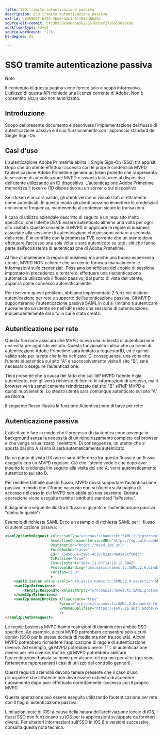 ```yaml
---
title: SSO tramite autenticazione passiva
description: SSO tramite autenticazione passiva
exl-id: ce45899f-6e94-4bb0-a2c1-51f03bd66d8d
source-git-commit: bfc3ba55c99daba561255760baf273b6538a3c6e
workflow-type: tm+mt
source-wordcount: '776'
ht-degree: 0%

---
```


# SSO tramite autenticazione passiva

>[!NOTE]
>
>Il contenuto di questa pagina viene fornito solo a scopo informativo. L’utilizzo di questa API richiede una licenza corrente di Adobe. Non è consentito alcun uso non autorizzato.


## Introduzione

Scopo del presente documento è descrivere l’implementazione del flusso di autenticazione passiva e il suo funzionamento con l’approccio standard del Single Sign-On.

## Casi d&#39;uso

L’autenticazione Adobe Primetime abilita il Single Sign-On (SSO) tra app/siti. Dopo che un utente effettua l’accesso con le proprie credenziali MVPD, l’autenticazione Adobe Primetime genera un token protetto che rappresenta la sessione di autenticazione MVPD e associa tale token al dispositivo dell’utente utilizzando un ID dispositivo. L’autenticazione Adobe Primetime memorizza il token o l’ID dispositivo su un server o sul dispositivo.

Se il token è ancora valido, gli utenti verranno visualizzati direttamente come autenticati. In questo modo gli utenti possono immettere le credenziali con minore frequenza, mantenendo al contempo sicure le transazioni.



Il caso di utilizzo aziendale descritto di seguito è un requisito molto specifico: che l’utente DEVE essere autenticato almeno una volta per ogni sito visitato. Questo consente al MVPD di applicare le regole di business associate alla sessione di autenticazione che possono variare a seconda della rete. È in conflitto con la promessa TVE corrente che un utente deve effettuare l’accesso una sola volta e sarà autenticato su tutti i siti che fanno parte dell’ecosistema di autenticazione di Adobe Primetime.



Al fine di mantenere la regola di business ma anche una buona esperienza utente, MVPD NON richiede che un utente fornisca manualmente le informazioni sulle credenziali. Possiamo beneficiare del cookie di sessione impostato in precedenza e tentare di effettuare una riautenticazione automatica utilizzando il flusso passivo; dal punto di vista dell’utente, apparirà come connesso automaticamente.



Per risolvere questi problemi, abbiamo implementato 2 funzioni distinte: autenticazione per rete e supporto dell’autenticazione passiva. Gli MVPD supporteranno l&#39;autenticazione passiva SAML in cui si limitano a autenticare nuovamente un utente se nell&#39;IdP esiste una sessione di autenticazione, indipendentemente dal sito in cui è stata creata.



## Autenticazione per rete

Questa funzione assicura che MVPD riceva una richiesta di autenticazione una volta per ogni sito visitato. Questa funzionalità indica che un token di autenticazione Adobe Primetime sarà limitato a requestorID, ed è quindi valido solo per la rete che lo ha richiesto. Di conseguenza, una volta che l’utente si autentica sul sito &quot;A&quot; e successivamente visita il sito &quot;B&quot;, sarà necessario eseguire l’autenticazione.



Tieni presente che a causa del fatto che sull’IdP MVPD l’utente è già autenticato, non gli verrà richiesto di fornire le informazioni di accesso, ma il browser verrà semplicemente reindirizzato dal sito &quot;B&quot; all’IdP MVPD e quindi nuovamente. Lo stesso utente sarà comunque autenticato sul sito &quot;A&quot; se ritorna.



Il seguente flusso illustra la funzione Autenticazione di base per rete:





## Autenticazione passiva

L’obiettivo è fare in modo che il processo di riautenticazione avvenga in background senza la necessità di un reindirizzamento completo del browser e che venga visualizzato il selettore. Di conseguenza, un utente che si sposta dal sito A al sito B sarà automaticamente autenticato.



Da un punto di vista UX non ci sarà differenza tra questo flusso e un flusso eseguito con un MVPD regolare. Ciò che l’utente vede è che dopo aver inserito le credenziali in seguito alla visita del sito A, verrà automaticamente autenticato sul sito B.



Per rendere fattibile questo flusso, MVPD dovrà supportare l’autenticazione passiva in modo che l’iframe nascosto non si blocchi sulla pagina di accesso nel caso in cui MVPD non abbia più una sessione. Questa operazione viene eseguita tramite l’attributo standard &quot;isPassive&quot;.



Il diagramma seguente illustra il flusso migliorato e l’autenticazione passiva &quot;dietro le quinte&quot;:





Esempio di richiesta SAML Ecco un esempio di richiesta SAML per il flusso di autenticazione passiva:


```xml
<saml2p:AuthnRequest xmlns:saml2p="urn:oasis:names:tc:SAML:2.0:protocol"
                     AssertionConsumerServiceURL="https://sp.auth.adobe.com/sp/saml/SAMLAssertionConsumer"
                     Destination="https://mvpd_idp_url"
                     ForceAuthn="false"
                     ID="_15056686-399c-4528-b21a-4a9542cfc8ec"
                     IsPassive="true"
                     IssueInstant="2014-11-03T14:18:12.394Z"
                     ProtocolBinding="urn:oasis:names:tc:SAML:2.0:bindings:HTTP-POST"
                     Version="2.0"
                     >
    <saml2:Issuer xmlns:saml2="urn:oasis:names:tc:SAML:2.0:assertion">https://saml.sp.auth.adobe.com </saml2:Issuer>
    <saml2p:Extensions>
        <thrpty:RespondTo xmlns:thrpty="urn:oasis:names:tc:SAML:protocol:ext:third-party">https://saml.sp.auth.adobe.com</thrpty:RespondTo>
    </saml2p:Extensions>
    <saml2p:NameIDPolicy AllowCreate="true"
                         Format="urn:oasis:names:tc:SAML:2.0:nameid-format:transient"
                         SPNameQualifier="https://saml.sp.auth.adobe.com"
                         />
</saml2p:AuthnRequest>
```

Le regole business MVPD hanno restrizioni di dominio con ambito SSO specifico. Ad esempio, alcuni MVPD potrebbero consentire solo alcuni domini (SSO per la stessa società di media ma non tra società).
Alcuni MVPD potrebbero richiedere l&#39;applicazione di regole di autenticazione diverse. Ad esempio, gli MVPD potrebbero avere TTL di autenticazione diversi per reti diverse. Inoltre, gli MVPD potrebbero abilitare l&#39;autenticazione basata su home per alcune reti ma non per altre (qui sono fortemente rappresentati i casi di utilizzo del controllo genitori).


Questi requisiti aziendali devono tenere presente che il caso d’uso principale è che all’utente non deve essere richiesto di accedere nuovamente dopo aver effettuato correttamente l’accesso con il proprio MVPD.

Questa operazione può essere eseguita utilizzando l’autenticazione per rete con il flag di autenticazione passiva.



Limitazioni note di iOS: a causa della natura dell’archiviazione locale di iOS, i flussi SSO non funzionano su iOS per le applicazioni sviluppate da fornitori diversi. Per ulteriori informazioni sull’SSO in iOS 8 e versioni successive, consulta questa nota tecnica.


<!--
>[!RELATEDINFORMATION]
>* Single Sign-On on iOS
>* SSO on iOS when using the Primetime authentication Access Enabler
-->
